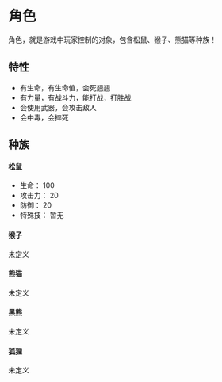 角色
====

角色，就是游戏中玩家控制的对象，包含松鼠、猴子、熊猫等种族！

## 特性

* 有生命，有生命值，会死翘翘
* 有力量，有战斗力，能打战，打胜战
* 会使用武器，会攻击敌人
* 会中毒，会摔死

## 种族

#### 松鼠

* 生命： 100
* 攻击力： 20
* 防御： 20
* 特殊技： 暂无

#### 猴子

未定义

#### 熊猫

未定义

#### 黑熊

未定义

#### 狐狸

未定义